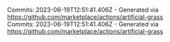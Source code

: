 Commits: 2023-06-19T12:51:41.406Z - Generated via https://github.com/marketplace/actions/artificial-grass
<br>
Commits: 2023-06-19T12:51:41.406Z - Generated via https://github.com/marketplace/actions/artificial-grass
<br>
